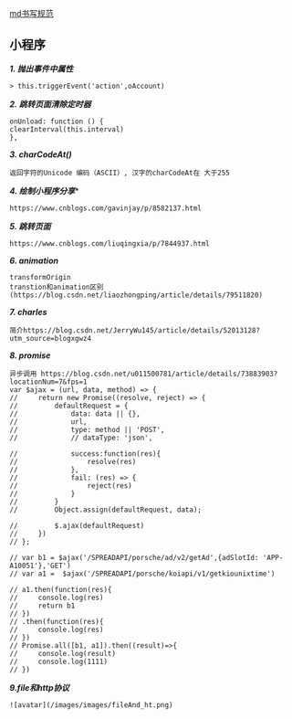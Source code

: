 


[md书写规范](https://www.jianshu.com/p/191d1e21f7ed)

## 小程序

***1. 抛出事件中属性***
```
> this.triggerEvent('action',oAccount)

```

***2. 跳转页面清除定时器***
````
onUnload: function () {
clearInterval(this.interval)
},
````

***3. charCodeAt()***
````
返回字符的Unicode 编码（ASCII）, 汉字的charCodeAt在 大于255
````

***4. 绘制小程序分享****
`````
https://www.cnblogs.com/gavinjay/p/8582137.html
`````
***5. 跳转页面***
`````
https://www.cnblogs.com/liuqingxia/p/7844937.html
`````
***6. animation***
````
transformOrigin
transtion和animation区别(https://blog.csdn.net/liaozhongping/article/details/79511820)
````

***7. charles***
```
简介https://blog.csdn.net/JerryWu145/article/details/52013128?utm_source=blogxgwz4
```

***8. promise***
```
异步调用 https://blog.csdn.net/u011500781/article/details/73883903?locationNum=7&fps=1
var $ajax = (url, data, method) => {
//     return new Promise((resolve, reject) => {
//         defaultRequest = {
//             data: data || {},
//             url,
//             type: method || 'POST',
//             // dataType: 'json',
            
//             success:function(res){
//                 resolve(res)
//             },
//             fail: (res) => {
//                 reject(res)
//             }
//         }
//         Object.assign(defaultRequest, data);
        
//         $.ajax(defaultRequest)
//     })
// };

// var b1 = $ajax('/SPREADAPI/porsche/ad/v2/getAd',{adSlotId: 'APP-A10051'},'GET')
// var a1 =  $ajax('/SPREADAPI/porsche/koiapi/v1/getkiounixtime')

// a1.then(function(res){
//     console.log(res)
//     return b1
// })
// .then(function(res){
//     console.log(res)
// })
// Promise.all([b1, a1]).then((result)=>{
//     console.log(result)
//     console.log(1111)
// })
```
***9.file和http协议***
```
![avatar](/images/images/fileAnd_ht.png)
```
